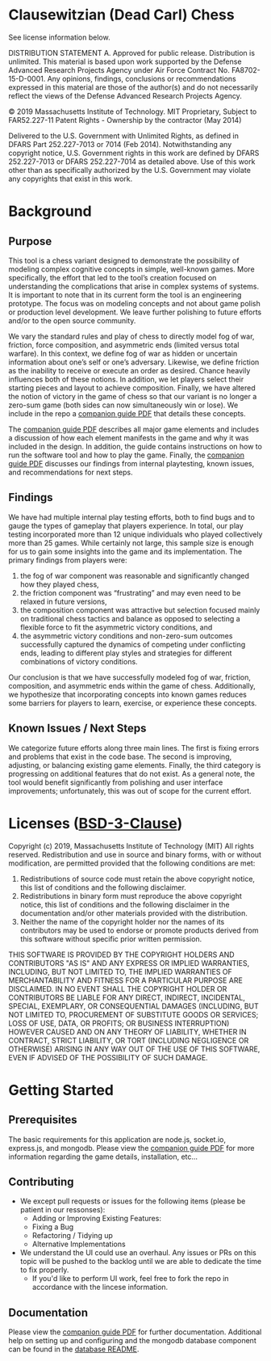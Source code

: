 # Clausewitzian (Dead Carl) Chess
See license information below.

DISTRIBUTION STATEMENT A. Approved for public release. Distribution is unlimited.
This material is based upon work supported by the Defense Advanced Research Projects Agency under Air Force Contract No. FA8702-15-D-0001. Any opinions, findings, conclusions or recommendations expressed in this material are those of the author(s) and do not necessarily reflect the views of the Defense Advanced Research Projects Agency.

© 2019 Massachusetts Institute of Technology.
MIT Proprietary, Subject to FAR52.227-11 Patent Rights - Ownership by the contractor (May 2014) 

Delivered to the U.S. Government with Unlimited Rights, as defined in DFARS Part 252.227-7013 or 7014 (Feb 2014). Notwithstanding any copyright notice, U.S. Government rights in this work are defined by DFARS 252.227-7013 or DFARS 252.227-7014 as detailed above. Use of this work other than as specifically authorized by the U.S. Government may violate any copyrights that exist in this work.

# Background
## Purpose
This tool is a chess variant designed to demonstrate the possibility of modeling complex cognitive concepts in simple, well-known games. More specifically, the effort that led to the tool’s creation focused on understanding the complications that arise in complex systems of systems. It is important to note that in its current form the tool is an engineering prototype. The focus was on modeling concepts and not about game polish or production level development. We leave further polishing to future efforts and/or to the open source community.

We vary the standard rules and play of chess to directly model fog of war, friction, force composition, and asymmetric ends (limited versus total warfare). In this context, we define fog of war as hidden or uncertain information about one’s self or one’s adversary. Likewise, we define friction as the inability to receive or execute an order as desired. Chance heavily influences both of these notions. In addition, we let players select their starting pieces and layout to achieve composition. Finally, we have altered the notion of victory in the game of chess so that our variant is no longer a zero-sum game (both sides can now simultaneously win or lose). We include in the repo a [companion guide PDF](Clausewitzian_Chess_v6.pdf) that details these concepts.

The [companion guide PDF](Clausewitzian_Chess_v6.pdf) describes all major game elements and includes a discussion of how each element manifests in the game and why it was included in the design. In addition, the guide contains instructions on how to run the software tool and how to play the game. Finally, the [companion guide PDF](Clausewitzian_Chess_v6.pdf) discusses our findings from internal playtesting, known issues, and recommendations for next steps.

## Findings
We have had multiple internal play testing efforts, both to find bugs and to gauge the types of gameplay that players experience. In total, our play testing incorporated more than 12 unique individuals who played collectively more than 25 games. While certainly not large, this sample size is enough for us to gain some insights into the game and its implementation. The primary findings from players were: 

1) the fog of war component was reasonable and significantly changed how they played chess, 
2) the friction component was “frustrating” and may even need to be relaxed in future versions,
3) the composition component was attractive but selection focused mainly on traditional chess tactics and balance as opposed to selecting a flexible force to fit the asymmetric victory conditions, and 
4) the asymmetric victory conditions and non-zero-sum outcomes successfully captured the dynamics of competing under conflicting ends, leading to different play styles and strategies for different combinations of victory conditions. 

Our conclusion is that we have successfully modeled fog of war, friction, composition, and asymmetric ends within the game of chess. Additionally, we hypothesize that incorporating concepts into known games reduces some barriers for players to learn, exercise, or experience these concepts.

## Known Issues / Next Steps
We categorize future efforts along three main lines. The first is fixing errors and problems that exist in the code base. The second is improving, adjusting, or balancing existing game elements. Finally, the third category is progressing on additional features that do not exist. As a general note, the tool would benefit significantly from polishing and user interface improvements; unfortunately, this was out of scope for the current effort.

# Licenses ([BSD-3-Clause](https://opensource.org/licenses/BSD-3-Clause))
Copyright (c) 2019, Massachusetts Institute of Technology (MIT) All rights reserved. Redistribution and use in source and binary forms, with or without modification, are permitted provided that the following conditions are met:

1. Redistributions of source code must retain the above copyright notice, this list of conditions and the following disclaimer.
2. Redistributions in binary form must reproduce the above copyright notice, this list of conditions and the following disclaimer in the documentation and/or other materials provided with the distribution.
3. Neither the name of the copyright holder nor the names of its contributors may be used to endorse or promote products derived from this software without specific prior written permission.

THIS SOFTWARE IS PROVIDED BY THE COPYRIGHT HOLDERS AND CONTRIBUTORS "AS IS" AND ANY EXPRESS OR IMPLIED WARRANTIES, INCLUDING, BUT NOT LIMITED TO, THE IMPLIED WARRANTIES OF MERCHANTABILITY AND FITNESS FOR A PARTICULAR PURPOSE ARE DISCLAIMED. IN NO EVENT SHALL THE COPYRIGHT HOLDER OR CONTRIBUTORS BE LIABLE FOR ANY DIRECT, INDIRECT, INCIDENTAL, SPECIAL, EXEMPLARY, OR CONSEQUENTIAL DAMAGES (INCLUDING, BUT NOT LIMITED TO, PROCUREMENT OF SUBSTITUTE GOODS OR SERVICES; LOSS OF USE, DATA, OR PROFITS; OR BUSINESS INTERRUPTION) HOWEVER CAUSED AND ON ANY THEORY OF LIABILITY, WHETHER IN CONTRACT, STRICT LIABILITY, OR TORT (INCLUDING NEGLIGENCE OR OTHERWISE) ARISING IN ANY WAY OUT OF THE USE OF THIS SOFTWARE, EVEN IF ADVISED OF THE POSSIBILITY OF SUCH DAMAGE.

# Getting Started
## Prerequisites
The basic requirements for this application are node.js, socket.io, express.js, and mongodb. Please view the [companion guide PDF](Clausewitzian_Chess_v6.pdf) for more information regarding the game details, installation, etc...

## Contributing
- We except pull requests or issues for the following items (please be patient in our ressonses): 
    - Adding or Improving Existing Features:
    - Fixing a Bug
    - Refactoring / Tidying up
    - Alternative Implementations
- We understand the UI could use an overhaul. Any issues or PRs on this topic will be pushed to the backlog until we are able to dedicate the time to fix properly.
    - If you'd like to perform UI work, feel free to fork the repo in accordance with the lincese information.

## Documentation
Please view the [companion guide PDF](Clausewitzian_Chess_v6.pdf) for further documentation. Additional help on setting up and configuring and the mongodb database component can be found in the [database README](https://github.com/mit-ll/Clausewitzian_Chess/blob/master/database/README.md).
